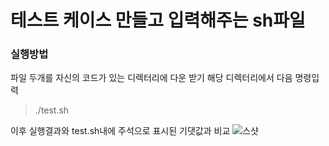 테스트 케이스 만들고 입력해주는 sh파일
===============================
### 실행방법
파일 두개를 자신의 코드가 있는 디렉터리에 다운 받기
해당 디렉터리에서 다음 명령입력
> ./test.sh

이후 실행결과와 test.sh내에 주석으로 표시된 기댓값과 비교
![스샷](https://github.com/lee-chanah/Repository_for_HW/blob/master/doc/%EC%8A%A4%ED%81%AC%EB%A6%B0%EC%83%B7%202021-10-15%20%EC%98%A4%ED%9B%84%206.08.36.png)

